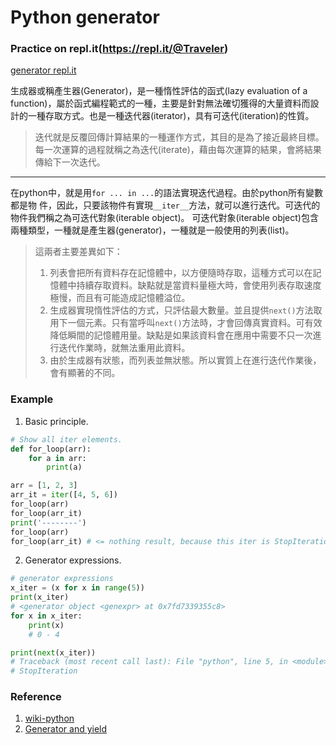 # Python generator

### Practice on repl.it(https://repl.it/@Traveler)
[generator repl.it](https://repl.it/@Traveler/py_generator)

生成器或稱產生器(Generator)，是一種惰性評估的函式(lazy evaluation of a function)，屬於函式編程範式的一種，主要是針對無法確切獲得的大量資料而設計的一種存取方式。也是一種迭代器(iterator)，具有可迭代(iteration)的性質。

> 迭代就是反覆回傳計算結果的一種運作方式，其目的是為了接近最終目標。每一次運算的過程就稱之為迭代(iterate)，藉由每次運算的結果，會將結果傳給下一次迭代。
---
在python中，就是用`for ... in ...`的語法實現迭代過程。由於python所有變數都是物 件，因此，只要該物件有實現`__iter__`方法，就可以進行迭代。可迭代的物件我們稱之為可迭代對象(iterable object)。
可迭代對象(iterable object)包含兩種類型，一種就是產生器(generator)，一種就是一般使用的列表(list)。

> 這兩者主要差異如下：
> 1. 列表會把所有資料存在記憶體中，以方便隨時存取，這種方式可以在記憶體中持續存取資料。缺點就是當資料量極大時，會使用列表存取速度極慢，而且有可能造成記憶體溢位。
> 2. 生成器實現惰性評估的方式，只評估最大數量。並且提供`next()`方法取用下一個元素。只有當呼叫`next()`方法時，才會回傳真實資料。可有效降低瞬間的記憶體用量。缺點是如果該資料會在應用中需要不只一次進行迭代作業時，就無法重用此資料。
> 3. 由於生成器有狀態，而列表並無狀態。所以實質上在進行迭代作業後，會有顯著的不同。

### Example
1. Basic principle.
```python
# Show all iter elements.
def for_loop(arr):
    for a in arr:
        print(a)

arr = [1, 2, 3]
arr_it = iter([4, 5, 6])
for_loop(arr)
for_loop(arr_it)
print('--------')
for_loop(arr)
for_loop(arr_it) # <= nothing result, because this iter is StopIteration.
```
2. Generator expressions.
```python
# generator expressions
x_iter = (x for x in range(5))
print(x_iter)
# <generator object <genexpr> at 0x7fd7339355c8>
for x in x_iter:
    print(x)
    # 0 - 4

print(next(x_iter))
# Traceback (most recent call last): File "python", line 5, in <module>
# StopIteration
```


### Reference
1. [wiki-python](https://en.wikipedia.org/wiki/Python_syntax_and_semantics#Generators)
2. [Generator and yield](http://kissg.me/2016/04/09/python-generator-yield/)